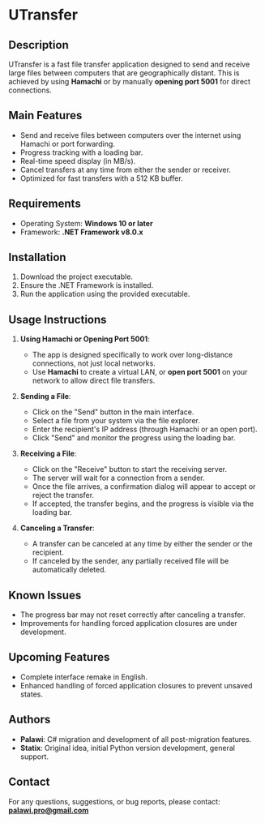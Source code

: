 # UTransfer

## Description
UTransfer is a fast file transfer application designed to send and receive large files between computers that are geographically distant. This is achieved by using **Hamachi** or by manually **opening port 5001** for direct connections.

## Main Features
- Send and receive files between computers over the internet using Hamachi or port forwarding.
- Progress tracking with a loading bar.
- Real-time speed display (in MB/s).
- Cancel transfers at any time from either the sender or receiver.
- Optimized for fast transfers with a 512 KB buffer.

## Requirements
- Operating System: **Windows 10 or later**
- Framework: **.NET Framework v8.0.x**

## Installation
1. Download the project executable.
2. Ensure the .NET Framework is installed.
3. Run the application using the provided executable.

## Usage Instructions
1. **Using Hamachi or Opening Port 5001**:
   - The app is designed specifically to work over long-distance connections, not just local networks.
   - Use **Hamachi** to create a virtual LAN, or **open port 5001** on your network to allow direct file transfers.

2. **Sending a File**:
   - Click on the "Send" button in the main interface.
   - Select a file from your system via the file explorer.
   - Enter the recipient's IP address (through Hamachi or an open port).
   - Click "Send" and monitor the progress using the loading bar.

3. **Receiving a File**:
   - Click on the "Receive" button to start the receiving server.
   - The server will wait for a connection from a sender.
   - Once the file arrives, a confirmation dialog will appear to accept or reject the transfer.
   - If accepted, the transfer begins, and the progress is visible via the loading bar.

4. **Canceling a Transfer**:
   - A transfer can be canceled at any time by either the sender or the recipient.
   - If canceled by the sender, any partially received file will be automatically deleted.

## Known Issues
- The progress bar may not reset correctly after canceling a transfer.
- Improvements for handling forced application closures are under development.

## Upcoming Features
- Complete interface remake in English.
- Enhanced handling of forced application closures to prevent unsaved states.

## Authors
- **Palawi**: C# migration and development of all post-migration features.
- **Statix**: Original idea, initial Python version development, general support.

## Contact
For any questions, suggestions, or bug reports, please contact: **palawi.pro@gmail.com**
